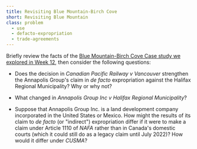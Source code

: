 ```yaml
---
title: Revisiting Blue Mountain-Birch Cove
short: Revisiting Blue Mountain
class: problem
  - use
  - defacto-expropriation
  - trade-agreements
---
```


Briefly review the facts of the [Blue Mountain-Birch Cove Case study we explored in Week 12](../week12/#problem-blue-mountain-birch-cove-lakes), then consider the following questions:

- Does the decision in *Canadian Pacific Railway v Vancouver* strengthen the Annapolis Group's claim in *de facto* expropriation against the Halifax Regional Municipality? Why or why not?

- What changed in *Annapolis Group Inc v Halifax Regional Municipality*? 

- Suppose that Annapolis Group Inc. is a land development company incorporated in the United States or Mexico. How might the results of its claim to *de facto* (or "indirect") expropriation differ if it were to make a claim under Article 1110 of *NAFA* rather than in Canada's domestic courts (which it could still do as a legacy claim until July 2022)? How would it differ under *CUSMA*?  
